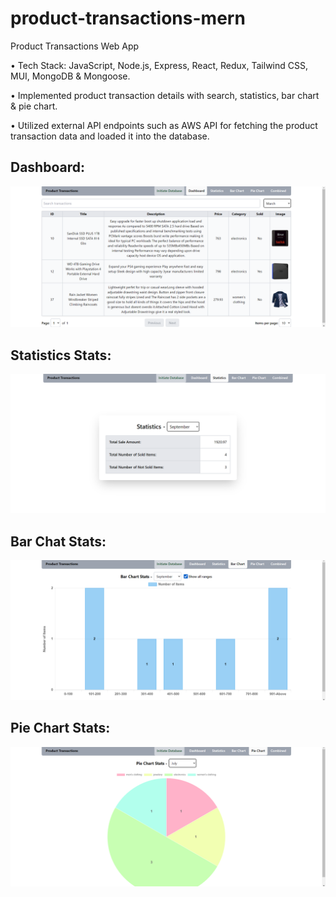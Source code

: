 # product-transactions-mern

Product Transactions Web App

• Tech Stack: JavaScript, Node.js, Express, React, Redux, Tailwind CSS, MUI, MongoDB & Mongoose.

• Implemented product transaction details with search, statistics, bar chart & pie chart.

• Utilized external API endpoints such as AWS API for fetching the product transaction data and loaded it into the database.


## Dashboard:

![Dashboard Page](https://github.com/bbazwalt/product-transactions-mern/blob/main/screenshots/dashboard.png)

## Statistics Stats:

![Statistics Stats](https://github.com/bbazwalt/product-transactions-mern/blob/main/screenshots/statistics.png)

## Bar Chat Stats:

![Bar Chat Stats](https://github.com/bbazwalt/product-transactions-mern/blob/main/screenshots/bar-chart.png)

## Pie Chart Stats:

![Pie Chart Stats](https://github.com/bbazwalt/product-transactions-mern/blob/main/screenshots/pie-chart.png)
